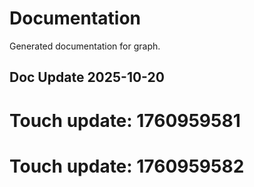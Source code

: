 # Documentation

Generated documentation for graph.

## Doc Update 2025-10-20

# Touch update: 1760959581

# Touch update: 1760959582
